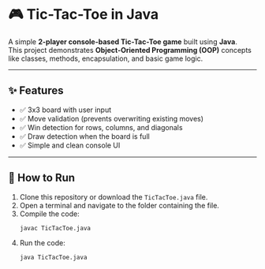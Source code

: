 # 🎮 Tic-Tac-Toe in Java

A simple **2-player console-based Tic-Tac-Toe game** built using **Java**.  
This project demonstrates **Object-Oriented Programming (OOP)** concepts like classes, methods, encapsulation, and basic game logic.

---

## ✨ Features
- ✅ 3x3 board with user input
- ✅ Move validation (prevents overwriting existing moves)
- ✅ Win detection for rows, columns, and diagonals
- ✅ Draw detection when the board is full
- ✅ Simple and clean console UI

---

## 🚀 How to Run

1. Clone this repository or download the `TicTacToe.java` file.
2. Open a terminal and navigate to the folder containing the file.
3. Compile the code:
   ```bash
   javac TicTacToe.java
4. Run the code:
   ```bash
   java TicTacToe.java
